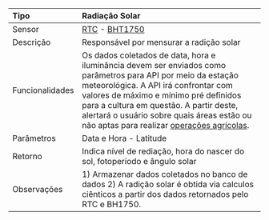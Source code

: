 | Tipo | Radiação Solar |
| :--- | :--- |
| Sensor | [RTC](/rtc.md) - [BHT1750](/bh1750.md) |
| Descrição | Responsável por mensurar a radição solar |
| Funcionalidades | Os dados coletados de data, hora e iluminância devem ser enviados como parâmetros para API por meio da estação meteorológica. A API irá confrontar com valores de máximo e mínimo pré definidos para a cultura em questão. A partir deste, alertará o usuário sobre quais áreas estão ou não aptas para realizar [operações agrícolas](/operacoes-agricolas.md). |
| Parâmetros | Data e Hora - Latitude |
| Retorno | Indica nível de rediação, hora do nascer do sol, fotoperíodo e ângulo solar |
| Observações | 1\) Armazenar dados coletados no banco de dados              2\) A radição solar é obtida via calculos ciênticos a partir dos dados retornados pelo RTC e BH1750. |



